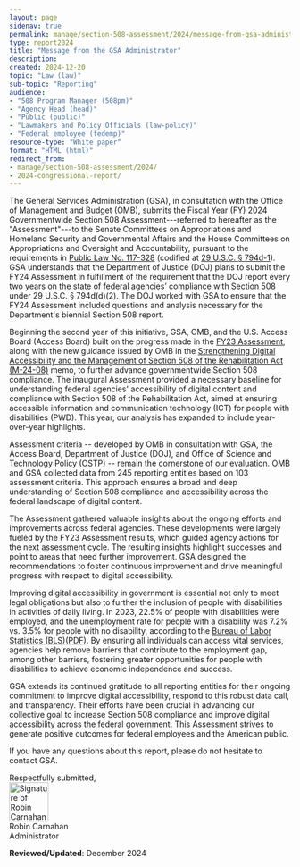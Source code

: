 ```yaml
---
layout: page
sidenav: true
permalink: manage/section-508-assessment/2024/message-from-gsa-administrator/
type: report2024
title: "Message from the GSA Administrator"
description: 
created: 2024-12-20
topic: "Law (law)"
sub-topic: "Reporting"
audience:
- "508 Program Manager (508pm)"
- "Agency Head (head)"
- "Public (public)"
- "Lawmakers and Policy Officials (law-policy)"
- "Federal employee (fedemp)"
resource-type: "White paper"
format: "HTML (html)"
redirect_from:
- manage/section-508-assessment/2024/
- 2024-congressional-report/
---
```

The General Services Administration (GSA), in consultation with the Office of Management and Budget (OMB), submits the Fiscal Year (FY) 2024 Governmentwide Section 508 Assessment---referred to hereafter as the "Assessment"---to the Senate Committees on Appropriations and Homeland Security and Governmental Affairs and the House Committees on Appropriations and Oversight and Accountability, pursuant to the requirements in <a href="https://www.congress.gov/bill/117th-congress/house-bill/2617/text" target="_blank" class="usa-link--external">Public Law No. 117-328</a> (codified at <a href="https://www.govinfo.gov/content/pkg/USCODE-2022-title29/html/USCODE-2022-title29-chap16-subchapV-sec794d-1.htm" target="_blank" class="usa-link--external">29 U.S.C. § 794d-1</a>). GSA understands that the Department of Justice (DOJ) plans to submit the FY24 Assessment in fulfillment of the requirement that the DOJ report every two years on the state of federal agencies’ compliance with Section 508 under 29 U.S.C. § 794d(d)(2). The DOJ worked with GSA to ensure that the FY24 Assessment included questions and analysis necessary for the Department's biennial Section 508 report.

Beginning the second year of this initiative, GSA, OMB, and the U.S. Access Board (Access Board) built on the progress made in the [FY23 Assessment]({{site.baseurl}}/manage/section-508-assessment/2023/message-from-gsa-administrator/), along with the new guidance issued by OMB in the <a href="https://bidenwhitehouse.archives.gov/omb/management/ofcio/m-24-08-strengthening-digital-accessibility-and-the-management-of-section-508-of-the-rehabilitation-act/" target="_blank" class="usa-link--external">Strengthening Digital Accessibility and the Management of Section 508 of the Rehabilitation Act (M-24-08)</a> memo, to further advance governmentwide Section 508 compliance. The inaugural Assessment provided a necessary baseline for understanding federal agencies' accessibility of digital content and compliance with Section 508 of the Rehabilitation Act, aimed at ensuring accessible information and communication technology (ICT) for people with disabilities (PWD). This year, our analysis has expanded to include year-over-year highlights.

Assessment criteria -- developed by OMB in consultation with GSA, the Access Board, Department of Justice (DOJ), and Office of Science and Technology Policy (OSTP) -- remain the cornerstone of our evaluation. OMB and GSA collected data from 245 reporting entities based on 103 assessment criteria. This approach ensures a broad and deep understanding of Section 508 compliance and accessibility across the federal landscape of digital content.

The Assessment gathered valuable insights about the ongoing efforts and improvements across federal agencies. These developments were largely fueled by the FY23 Assessment results, which guided agency actions for the next assessment cycle. The resulting insights highlight successes and point to areas that need further improvement. GSA designed the recommendations to foster continuous improvement and drive meaningful progress with respect to digital accessibility.

Improving digital accessibility in government is essential not only to meet legal obligations but also to further the inclusion of people with disabilities in activities of daily living. In 2023, 22.5% of people with disabilities were employed, and the unemployment rate for people with a disability was 7.2% vs. 3.5% for people with no disability, according to the <a href="https://www.bls.gov/news.release/pdf/disabl.pdf" target="_blank" class="usa-link--external">Bureau of Labor Statistics (BLS)(PDF)</a>. By ensuring all individuals can access vital services, agencies help remove barriers that contribute to the employment gap, among other barriers, fostering greater opportunities for people with disabilities to achieve economic independence and success. 

GSA extends its continued gratitude to all reporting entities for their ongoing commitment to improve digital accessibility, respond to this robust data call, and transparency. Their efforts have been crucial in advancing our collective goal to increase Section 508 compliance and improve digital accessibility across the federal government. This Assessment strives to generate positive outcomes for federal employees and the American public.

If you have any questions about this report, please do not hesitate to contact GSA.

Respectfully submitted,
<br><img src="{{site.baseurl}}/assets/images/sig-carnahan.png" alt="Signature of Robin Carnahan" height="70px" width="auto"><br>
Robin Carnahan  
Administrator

**Reviewed/Updated**: December 2024